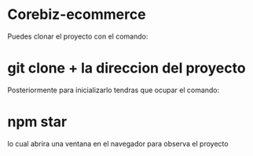# Corebiz-ecommerce

Puedes clonar el proyecto con el comando: 
# git clone + la direccion del proyecto

Posteriormente para inicializarlo tendras que ocupar el comando:
 # npm star 
 
lo cual abrira una ventana en el navegador para observa el proyecto
